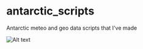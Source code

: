 # antarctic_scripts
Antarctic meteo and geo data scripts that I've made

![Alt text]([url-of-image](https://github.com/CasvHees/antarctic_scripts/blob/main/wind_route_angle_profile.png) "optional image title")
